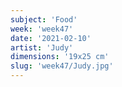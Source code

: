 ```yaml
---
subject: 'Food'
week: 'week47'
date: '2021-02-10'
artist: 'Judy'
dimensions: '19x25 cm'
slug: 'week47/Judy.jpg'
---
```

